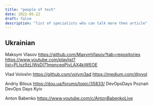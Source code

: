```yaml
---
title: "people of tech"
date: 2022-05-22
draft: false
description: "list of specialists who can talk more then article"
---
```

## Ukrainian
Maksym Vlasov
https://github.com/MaxymVlasov?tab=repositories
https://www.youtube.com/playlist?list=PLIsz9zLIWsDI71mpnceqPivLAX4kiWEOE

Vlad Voloshn
https://github.com/volym3ad
https://medium.com/@vvol

Andriy Bilous
https://dou.ua/forums/topic/35833/
DevOpsDays Poznań
DevOps Days Kyiv

Anton Babenko
https://www.youtube.com/c/AntonBabenkoLive

